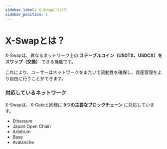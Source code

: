 ```yaml
---
sidebar_label: X-Swapについて
sidebar_position: 1
---
```


# X-Swapとは？

X-Swapは、異なるネットワーク上の **ステーブルコイン（USDTX、USDCX）をスワップ（交換）** できる機能です。

これにより、ユーザーはネットワークをまたいで流動性を確保し、資産管理をより自由に行うことができます。

### **対応しているネットワーク**

X-Swapは、X-Gateと同様に **5つの主要なブロックチェーン** に対応しています。

- Ethereum
- Japan Open Chain
- Arbitrum
- Base
- Avalanche